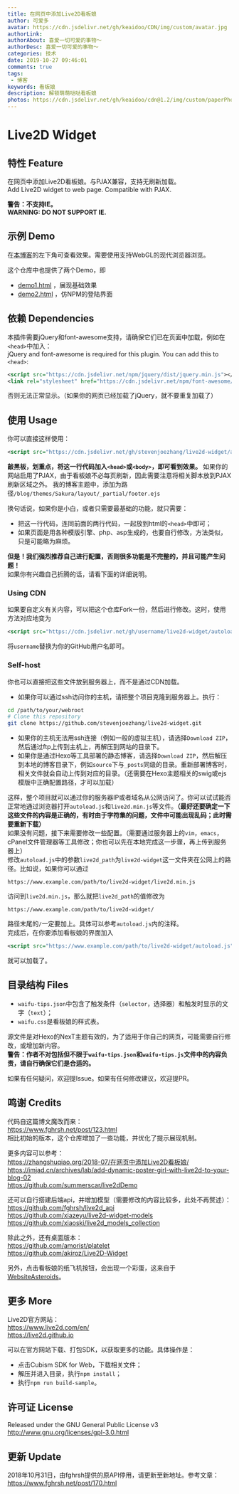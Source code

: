 ```yaml
---
title: 在网页中添加Live2D看板娘
author: 可爱多
avatar: https://cdn.jsdelivr.net/gh/keaidoo/CDN/img/custom/avatar.jpg
authorLink: 
authorAbout: 喜爱一切可爱的事物～
authorDesc: 喜爱一切可爱的事物～
categories: 技术
date: 2019-10-27 09:46:01
comments: true
tags: 
 - 博客
keywords: 看板娘
description: 解锁萌萌哒哒看板娘
photos: https://cdn.jsdelivr.net/gh/keaidoo/cdn@1.2/img/custom/paperPhoto/5.jpg
---
```

# Live2D Widget

## 特性 Feature

在网页中添加Live2D看板娘。与PJAX兼容，支持无刷新加载。  
Add Live2D widget to web page. Compatible with PJAX.

**警告：不支持IE。**  
**WARNING: DO NOT SUPPORT IE.**

## 示例 Demo

在[本博客](https://wangyaqian.club)的左下角可查看效果。需要使用支持WebGL的现代浏览器浏览。


这个仓库中也提供了两个Demo，即

- [demo1.html](https://mi.js.org/live2d-widget/demo/demo1.html) ，展现基础效果
- [demo2.html](https://mi.js.org/live2d-widget/demo/demo2.html) ，仿NPM的登陆界面

## 依赖 Dependencies

本插件需要jQuery和font-awesome支持，请确保它们已在页面中加载，例如在`<head>`中加入：  
jQuery and font-awesome is required for this plugin. You can add this to `<head>`:
```xml
<script src="https://cdn.jsdelivr.net/npm/jquery/dist/jquery.min.js"></script>
<link rel="stylesheet" href="https://cdn.jsdelivr.net/npm/font-awesome/css/font-awesome.min.css">
```
否则无法正常显示。（如果你的网页已经加载了jQuery，就不要重复加载了）

## 使用 Usage

你可以直接这样使用：
```xml
<script src="https://cdn.jsdelivr.net/gh/stevenjoezhang/live2d-widget/autoload.js"></script>
```
**敲黑板，划重点，将这一行代码加入`<head>`或`<body>`，即可看到效果。** 如果你的网站启用了PJAX，由于看板娘不必每页刷新，因此需要注意将相关脚本放到PJAX刷新区域之外。
我的博客主题中，添加为路径```/blog/themes/Sakura/layout/_partial/footer.ejs```

换句话说，如果你是小白，或者只需要最基础的功能，就只需要：
- 把这一行代码，连同前面的两行代码，一起放到html的`<head>`中即可；
- 如果页面是用各种模版引擎、php、asp生成的，也要自行修改，方法类似，只是可能略为麻烦。

**但是！我们强烈推荐自己进行配置，否则很多功能是不完整的，并且可能产生问题！**  
如果你有兴趣自己折腾的话，请看下面的详细说明。

### Using CDN

如果要自定义有关内容，可以把这个仓库Fork一份，然后进行修改。这时，使用方法对应地变为
```xml
<script src="https://cdn.jsdelivr.net/gh/username/live2d-widget/autoload.js"></script>
```
将`username`替换为你的GitHub用户名即可。

### Self-host

你也可以直接把这些文件放到服务器上，而不是通过CDN加载。

- 如果你可以通过ssh访问你的主机，请把整个项目克隆到服务器上。执行：
```bash
cd /path/to/your/webroot
# Clone this repository
git clone https://github.com/stevenjoezhang/live2d-widget.git
```
- 如果你的主机无法用ssh连接（例如一般的虚拟主机），请选择`Download ZIP`，然后通过ftp上传到主机上，再解压到网站的目录下。
- 如果你是通过Hexo等工具部署的静态博客，请选择`Download ZIP`，然后解压到本地的博客目录下，例如`source`下与`_posts`同级的目录。重新部署博客时，相关文件就会自动上传到对应的目录。（还需要在Hexo主题相关的swig或ejs模版中正确配置路径，才可以加载）

这样，整个项目就可以通过你的服务器IP或者域名从公网访问了。你可以试试能否正常地通过浏览器打开`autoload.js`和`live2d.min.js`等文件。**（最好还要确定一下这些文件的内容是正确的，有时由于字符集的问题，文件中可能出现乱码；此时需要重新下载）**  
如果没有问题，接下来需要修改一些配置。（需要通过服务器上的`vim`，`emacs`，cPanel文件管理器等工具修改；你也可以先在本地完成这一步骤，再上传到服务器上）  
修改`autoload.js`中的参数`live2d_path`为`live2d-widget`这一文件夹在公网上的路径。比如说，如果你可以通过
```
https://www.example.com/path/to/live2d-widget/live2d.min.js
```
访问到`live2d.min.js`，那么就把`live2d_path`的值修改为
```
https://www.example.com/path/to/live2d-widget/
```
路径末尾的`/`一定要加上。具体可以参考`autoload.js`内的注释。  
完成后，在你要添加看板娘的界面加入
```xml
<script src="https://www.example.com/path/to/live2d-widget/autoload.js"></script>
```
就可以加载了。

## 目录结构 Files

- `waifu-tips.json`中包含了触发条件（`selector`，选择器）和触发时显示的文字（`text`）；
- `waifu.css`是看板娘的样式表。

源文件是对Hexo的NexT主题有效的，为了适用于你自己的网页，可能需要自行修改，或增加新内容。  
**警告：作者不对包括但不限于`waifu-tips.json`和`waifu-tips.js`文件中的内容负责，请自行确保它们是合适的。**

如果有任何疑问，欢迎提Issue。如果有任何修改建议，欢迎提PR。

## 鸣谢 Credits

代码自这篇博文魔改而来：  
https://www.fghrsh.net/post/123.html  
相比初始的版本，这个仓库增加了一些功能，并优化了提示展现机制。

更多内容可以参考：  
https://zhangshuqiao.org/2018-07/在网页中添加Live2D看板娘/  
https://imjad.cn/archives/lab/add-dynamic-poster-girl-with-live2d-to-your-blog-02  
https://github.com/summerscar/live2dDemo

还可以自行搭建后端api，并增加模型（需要修改的内容比较多，此处不再赘述）：  
https://github.com/fghrsh/live2d_api  
https://github.com/xiazeyu/live2d-widget-models  
https://github.com/xiaoski/live2d_models_collection

除此之外，还有桌面版本：  
https://github.com/amorist/platelet  
https://github.com/akiroz/Live2D-Widget

另外，点击看板娘的纸飞机按钮，会出现一个彩蛋，这来自于[WebsiteAsteroids](http://www.websiteasteroids.com)。

## 更多 More

Live2D官方网站：  
https://www.live2d.com/en/  
https://live2d.github.io

可以在官方网站下载、打包SDK，以获取更多的功能。具体操作是：
- 点击Cubism SDK for Web，下载相关文件；
- 解压并进入目录，执行`npm install`；
- 执行`npm run build-sample`。

## 许可证 License

Released under the GNU General Public License v3  
http://www.gnu.org/licenses/gpl-3.0.html

## 更新 Update

2018年10月31日，由fghrsh提供的原API停用，请更新至新地址。参考文章：  
https://www.fghrsh.net/post/170.html